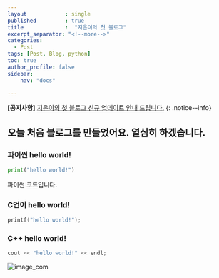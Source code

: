 ```yaml
---
layout            : single
published         : true
title             :  "지은이의 첫 블로그"
excerpt_separator: "<!--more-->"
categories:
  - Post
tags: [Post, Blog, python]
toc: true
author_profile: false
sidebar:
    nav: "docs"

---
```


**[공지사항]** [지은이의 첫 블로그 신규 업데이트 안내 드립니다.](http://mmistakes.github.io/minimal-mistakes/docs/quick-start-guide/)
{: .notice--info}

## 오늘 처음 블로그를 만들었어요. 열심히 하겠습니다.

### 파이썬 hello world!


```python
print("hello world!")
```

파이썬 코드입니다.

### C언어 hello world!


```c
printf("hello world!");
```

### C++ hello world!


```c++
cout << "hello world!" << endl;
```

![image_com]({{site.url}}/images/2023-03-23-first/image_com.jpg)

